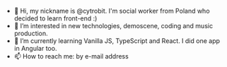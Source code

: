 - 👋 Hi, my nickname is @cytrobit. I'm social worker from Poland who decided to learn front-end :)
- 👀 I’m interested in new technologies, demoscene, coding and music production.
- 🌱 I’m currently learning Vanilla JS, TypeScript and React. I did one app in Angular too.
- 📫 How to reach me: by e-mail address

<!---
cytrobit/cytrobit is a ✨ special ✨ repository because its `README.md` (this file) appears on your GitHub profile.
You can click the Preview link to take a look at your changes.
--->
